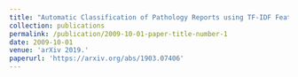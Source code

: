 ```yaml
---
title: "Automatic Classification of Pathology Reports using TF-IDF Features"
collection: publications
permalink: /publication/2009-10-01-paper-title-number-1
date: 2009-10-01
venue: 'arXiv 2019.'
paperurl: 'https://arxiv.org/abs/1903.07406'
---
```

